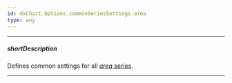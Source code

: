 ```yaml
---
id: dxChart.Options.commonSeriesSettings.area
type: any
---
```

---
##### shortDescription
Defines common settings for all [*area* series](/api-reference/10%20UI%20Components/dxChart/5%20Series%20Types/AreaSeries '/Documentation/ApiReference/UI_Components/dxChart/Series_Types/AreaSeries/').

---
